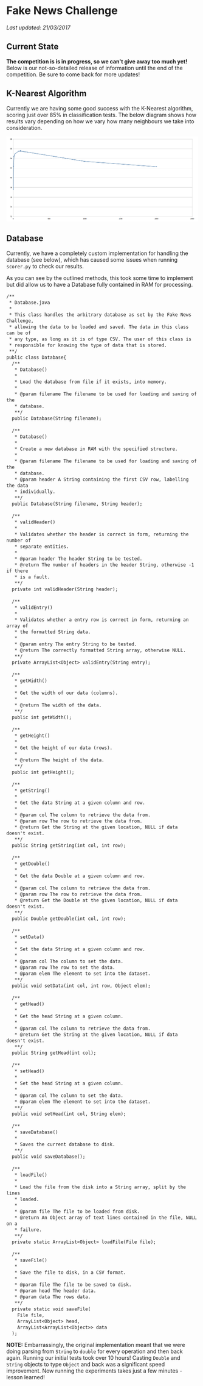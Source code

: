 # Fake News Challenge

*Last updated: 21/03/2017*

## Current State

**The competition is is in progress, so we can't give away too much yet!**
Below is our not-so-detailed release of information until the end of the
competition. Be sure to come back for more updates!

## K-Nearest Algorithm

Currently we are having some good success with the K-Nearest algorithm, scoring
just over 85% in classification tests. The below diagram shows how results vary
depending on how we vary how many neighbours we take into consideration.

![Classification Results](fnc-results.png)

## Database

Currently, we have a completely custom implementation for handling the database
(see below), which has caused some issues when running `scorer.py` to check our
results.

As you can see by the outlined methods, this took some time to implement but
did allow us to have a Database fully contained in RAM for processing.

    /**
     * Database.java
     *
     * This class handles the arbitrary database as set by the Fake News Challenge,
     * allowing the data to be loaded and saved. The data in this class can be of
     * any type, as long as it is of type CSV. The user of this class is
     * responsible for knowing the type of data that is stored.
     **/
    public class Database{
      /**
       * Database()
       *
       * Load the database from file if it exists, into memory.
       *
       * @param filename The filename to be used for loading and saving of the
       * database.
       **/
      public Database(String filename);
    
      /**
       * Database()
       *
       * Create a new database in RAM with the specified structure.
       *
       * @param filename The filename to be used for loading and saving of the
       * database.
       * @param header A String containing the first CSV row, labelling the data
       * individually.
       **/
      public Database(String filename, String header);
    
      /**
       * validHeader()
       *
       * Validates whether the header is correct in form, returning the number of
       * separate entities.
       *
       * @param header The header String to be tested.
       * @return The number of headers in the header String, otherwise -1 if there
       * is a fault.
       **/
      private int validHeader(String header);
    
      /**
       * validEntry()
       *
       * Validates whether a entry row is correct in form, returning an array of
       * the formatted String data.
       *
       * @param entry The entry String to be tested.
       * @return The correctly formatted String array, otherwise NULL.
       **/
      private ArrayList<Object> validEntry(String entry);
    
      /**
       * getWidth()
       *
       * Get the width of our data (columns).
       *
       * @return The width of the data.
       **/
      public int getWidth();
    
      /**
       * getHeight()
       *
       * Get the height of our data (rows).
       *
       * @return The height of the data.
       **/
      public int getHeight();
    
      /**
       * getString()
       *
       * Get the data String at a given column and row.
       *
       * @param col The column to retrieve the data from.
       * @param row The row to retrieve the data from.
       * @return Get the String at the given location, NULL if data doesn't exist.
       **/
      public String getString(int col, int row);
    
      /**
       * getDouble()
       *
       * Get the data Double at a given column and row.
       *
       * @param col The column to retrieve the data from.
       * @param row The row to retrieve the data from.
       * @return Get the Double at the given location, NULL if data doesn't exist.
       **/
      public Double getDouble(int col, int row);
    
      /**
       * setData()
       *
       * Set the data String at a given column and row.
       *
       * @param col The column to set the data.
       * @param row The row to set the data.
       * @param elem The element to set into the dataset.
       **/
      public void setData(int col, int row, Object elem);
    
      /**
       * getHead()
       *
       * Get the head String at a given column.
       *
       * @param col The column to retrieve the data from.
       * @return Get the String at the given location, NULL if data doesn't exist.
       **/
      public String getHead(int col);
    
      /**
       * setHead()
       *
       * Set the head String at a given column.
       *
       * @param col The column to set the data.
       * @param elem The element to set into the dataset.
       **/
      public void setHead(int col, String elem);
    
      /**
       * saveDatabase()
       *
       * Saves the current database to disk.
       **/
      public void saveDatabase();
    
      /**
       * loadFile()
       *
       * Load the file from the disk into a String array, split by the lines
       * loaded.
       *
       * @param file The file to be loaded from disk.
       * @return An Object array of text lines contained in the file, NULL on a
       * failure.
       **/
      private static ArrayList<Object> loadFile(File file);
    
      /**
       * saveFile()
       *
       * Save the file to disk, in a CSV format.
       *
       * @param file The file to be saved to disk.
       * @param head The header data.
       * @param data The rows data.
       **/
      private static void saveFile(
        File file,
        ArrayList<Object> head,
        ArrayList<ArrayList<Object>> data
      );

**NOTE:** Embarrassingly, the original implementation meant that we were doing
parsing from `String` to `double` for every operation and then back again.
Running our initial tests took over 10 hours! Casting `Double` and `String`
objects to type `Object` and back was a significant speed improvement. Now
running the experiments takes just a few minutes - lesson learned!
